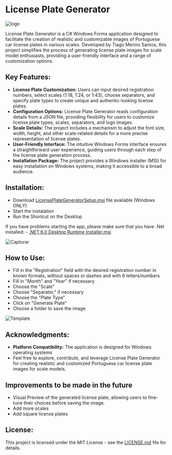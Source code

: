 # License Plate Generator
![logo](https://github.com/tiagomerinosantos/LicensePlateGenerator/assets/90798124/4d329821-a3e3-49fd-bbf5-a8cac79482e5)

License Plate Generator is a C# Windows Forms application designed to facilitate the creation of realistic and customizable images of Portuguese car license plates in various scales. Developed by Tiago Merino Santos, this project simplifies the process of generating license plate images for scale model enthusiasts, providing a user-friendly interface and a range of customization options.

## Key Features:
- **License Plate Customization:** Users can input desired registration numbers, select scales (1:18, 1:24, or 1:43), choose separators, and specify plate types to create unique and authentic-looking license plates.
- **Configuration Options:** License Plate Generator reads configuration details from a JSON file, providing flexibility for users to customize license plate types, scales, separators, and logo images.
- **Scale Details:** The project includes a mechanism to adjust the font size, width, height, and other scale-related details for a more precise representation of license plates.
- **User-Friendly Interface:** The intuitive Windows Forms interface ensures a straightforward user experience, guiding users through each step of the license plate generation process.
- **Installation Package:** The project provides a Windows installer (MSI) for easy installation on Windows systems, making it accessible to a broad audience.

## Installation:
- Download <a id="raw-url" href="https://github.com/tiagomerinosantos/LicensePlateGenerator/releases/tag/LicensePlateGenerator_Release">LicensePlateGeneratorSetup.msi</a> file available (Windows ONLY)
- Start the instalation
- Run the Shortcut on the Desktop

 If you have problems starting the app, please make sure that you have .Net installed: - 
<a id="raw-url" href="https://github.com/tiagomerinosantos/LicensePlateGenerator/releases/tag/LicensePlateGenerator_Release">.NET 6.0 Desktop Runtime Installer.msi</a>
 
![Capturar](https://github.com/tiagomerinosantos/LicensePlateGenerator/assets/90798124/93550324-5f2c-4d80-8884-f34ac9e66f33)


## How to Use:
- Fill in the "Registration" field with the desired registration number in known formats, without spaces or dashes and with 6 letters/numbers
- Fill in "Month" and "Year" if necessary
- Choose the "Scale"
- Choose "Separator," if necessary
- Choose the "Plate Type"
- Click on "Generate Plate"
- Choose a folder to save the image

![Template](https://github.com/tiagomerinosantos/LicensePlateGenerator/assets/90798124/6be66e9d-5068-4551-a2fe-5366d583d766)

## Acknowledgments:
- **Platform Compatibility:** The application is designed for Windows operating systems
- Feel free to explore, contribute, and leverage License Plate Generator for creating realistic and customized Portuguese car license plate images for scale models.

## Improvements to be made in the future
- Visual Preview of the generated license plate, allowing users to fine-tune their choices before saving the image.
- Add more scales
- Add square license plates

 
## License:
This project is licensed under the MIT License - see the [LICENSE.md](LICENSE.md) file for details.
